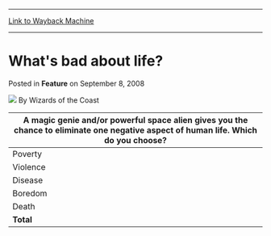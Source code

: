 
---
[Link to Wayback Machine](https://web.archive.org/web/20220518003515/https://magic.wizards.com/en/articles/archive/whats-bad-about-life-2008-09-08)

[_metadata_:author]:- "Wizards of the Coast"
[_metadata_:description]:- "A magic genie and/or powerful space alien gives you the chance to eliminate one negative aspect of human life. Which do you choose? Poverty 2484 27.7% Violence 2248 25.0% Disease 1802 20.1% Boredom 1380 15.4% Death 1064 11.9% Total 8978 100.0%"
[_metadata_:generator]:- "Drupal 7 (http://drupal.org)"
[_metadata_:node]:- "688881"
[_metadata_:publish_date]:- "2008-09-08"
[_metadata_:source]:- "div-main-content"
[_metadata_:title]:- "What's bad about life?"
[_metadata_:wayback_capture_timestamp]:- "2022-05-18 00:35:15"
[_metadata_:wayback_raw_url]:- "https://web.archive.org/web/20220518003515id_/https://magic.wizards.com/en/articles/archive/whats-bad-about-life-2008-09-08"
[_metadata_:wayback_url]:- "https://magic.wizards.com/en/articles/archive/whats-bad-about-life-2008-09-08"
---


What's bad about life?
======================



 Posted in **Feature**
 on September 8, 2008 






![](https://media.magic.wizards.com/styles/auth_small/public/images/person/wizards_author.jpg)
By Wizards of the Coast














| **A magic genie and/or powerful space alien gives you the chance to eliminate one negative aspect of human life. Which do you choose?** |
| --- |
| Poverty | 2484 | 27.7% |
| Violence | 2248 | 25.0% |
| Disease | 1802 | 20.1% |
| Boredom | 1380 | 15.4% |
| Death | 1064 | 11.9% |
| **Total** | **8978** | **100.0%** |







